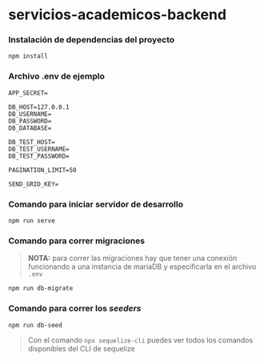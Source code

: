 # servicios-academicos-backend

### Instalación de dependencias del proyecto
```
npm install
```
### Archivo .env de ejemplo
```
APP_SECRET=

DB_HOST=127.0.0.1
DB_USERNAME=
DB_PASSWORD=
DB_DATABASE=

DB_TEST_HOST=
DB_TEST_USERNAME=
DB_TEST_PASSWORD=

PAGINATION_LIMIT=50

SEND_GRID_KEY=
```

### Comando para iniciar servidor de desarrollo
```
npm run serve
```

### Comando para correr migraciones
> **NOTA:** para correr las migraciones hay que tener una conexión funcionando a una instancia de mariaDB y especificarla en el archivo `.env`

```
npm run db-migrate
```

### Comando para correr los *seeders*
```
npm run db-seed
```

> Con el comando `npx sequelize-cli` puedes ver todos los comandos disponibles del CLI de sequelize
